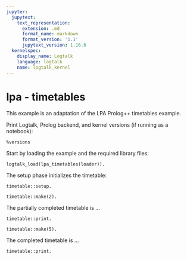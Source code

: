 ```yaml
---
jupyter:
  jupytext:
    text_representation:
      extension: .md
      format_name: markdown
      format_version: '1.1'
      jupytext_version: 1.16.6
  kernelspec:
    display_name: Logtalk
    language: logtalk
    name: logtalk_kernel
---
```


<!--
________________________________________________________________________

This file is part of Logtalk <https://logtalk.org/>  
SPDX-FileCopyrightText: 1998-2025 Paulo Moura <pmoura@logtalk.org>  
SPDX-License-Identifier: Apache-2.0

Licensed under the Apache License, Version 2.0 (the "License");
you may not use this file except in compliance with the License.
You may obtain a copy of the License at

    http://www.apache.org/licenses/LICENSE-2.0

Unless required by applicable law or agreed to in writing, software
distributed under the License is distributed on an "AS IS" BASIS,
WITHOUT WARRANTIES OR CONDITIONS OF ANY KIND, either express or implied.
See the License for the specific language governing permissions and
limitations under the License.
________________________________________________________________________
-->

# lpa - timetables

This example is an adaptation of the LPA Prolog++ timetables example.

Print Logtalk, Prolog backend, and kernel versions (if running as a notebook):

```logtalk
%versions
```

Start by loading the example and the required library files:

```logtalk
logtalk_load(lpa_timetables(loader)).
```

The setup phase initializes the timetable:

```logtalk
timetable::setup.
```

<!--
true.
-->

```logtalk
timetable::make(2).
```

<!--
+ first_year - p1 - nicky - french
+ first_year - p2 - nicky - biology
+ first_year - p3 - brian - maths
+ first_year - p4 - brian - music
+ first_year - p5 - clive - prolog
+ second_year - p1 - brian - maths
+ second_year - p2 - brian - music
+ second_year - p3 - nicky - french
+ second_year - p4 - nicky - biology
+ second_year - p5 - diane - accountancy
+ third_year - p1 - dave - maths
+ third_year - p2 - clive - french
+ third_year - p3 - clive - prolog
+ third_year - p4 - diane - accountancy
+ third_year - p5 - nicky - biology
+ fourth_year - p1 - clive - french
+ fourth_year - p2 - dave - maths
+ fourth_year - p3 - diane - accountancy
+ fourth_year - p4 - clive - prolog
+ fourth_year - p5 - brian - music

true.
-->

The partially completed timetable is ...

```logtalk
timetable::print.
```

<!--
FORM TIMETABLE...

FORM: first_year
p1: nicky teaches french
p2: nicky teaches biology
p3: brian teaches maths
p4: brian teaches music
p5: clive teaches prolog

FORM: second_year
p1: brian teaches maths
p2: brian teaches music
p3: nicky teaches french
p4: nicky teaches biology
p5: diane teaches accountancy

FORM: third_year
p1: dave teaches maths
p2: clive teaches french
p3: clive teaches prolog
p4: diane teaches accountancy
p5: nicky teaches biology

FORM: fourth_year
p1: clive teaches french
p2: dave teaches maths
p3: diane teaches accountancy
p4: clive teaches prolog
p5: brian teaches music



PERIOD TIMETABLE ...

PERIOD: p1
first_year: nicky teaches french
second_year: brian teaches maths
third_year: dave teaches maths
fourth_year: clive teaches french

PERIOD: p2
first_year: nicky teaches biology
second_year: brian teaches music
third_year: clive teaches french
fourth_year: dave teaches maths

PERIOD: p3
first_year: brian teaches maths
second_year: nicky teaches french
third_year: clive teaches prolog
fourth_year: diane teaches accountancy

PERIOD: p4
first_year: brian teaches music
second_year: nicky teaches biology
third_year: diane teaches accountancy
fourth_year: clive teaches prolog

PERIOD: p5
first_year: clive teaches prolog
second_year: diane teaches accountancy
third_year: nicky teaches biology
fourth_year: brian teaches music



TEACHER TIMETABLE ...

TEACHER: nicky
p1: teach french to first_year
p2: teach biology to first_year
p3: teach french to second_year
p4: teach biology to second_year
p5: teach biology to third_year

TEACHER: brian
p1: teach maths to second_year
p2: teach music to second_year
p3: teach maths to first_year
p4: teach music to first_year
p5: teach music to fourth_year

TEACHER: dave
p1: teach maths to third_year
p2: teach maths to fourth_year
p3:
p4:
p5:

TEACHER: clive
p1: teach french to fourth_year
p2: teach french to third_year
p3: teach prolog to third_year
p4: teach prolog to fourth_year
p5: teach prolog to first_year

TEACHER: diane
p1:
p2:
p3: teach accountancy to fourth_year
p4: teach accountancy to third_year
p5: teach accountancy to second_year

TEACHER: phil
p1:
p2:
p3:
p4:
p5:



SUBJECT TIMETABLE ...

SUBJECT: maths
p1: second_year taught by brian
p1: third_year taught by dave
p2: fourth_year taught by dave
p3: first_year taught by brian

SUBJECT: music
p2: second_year taught by brian
p4: first_year taught by brian
p5: fourth_year taught by brian

SUBJECT: french
p1: first_year taught by nicky
p1: fourth_year taught by clive
p2: third_year taught by clive
p3: second_year taught by nicky

SUBJECT: prolog
p3: third_year taught by clive
p4: fourth_year taught by clive
p5: first_year taught by clive

SUBJECT: biology
p2: first_year taught by nicky
p4: second_year taught by nicky
p5: third_year taught by nicky

SUBJECT: prolog++

SUBJECT: accountancy
p3: fourth_year taught by diane
p4: third_year taught by diane
p5: second_year taught by diane

true.
-->

```logtalk
timetable::make(5).
```

<!--
+ first_year - p1 - diane - accountancy
+ first_year - p2 - phil - prolog++
+ second_year - p1 - phil - prolog++
Swap subject... 
- third_year - p4 - diane - accountancy
+ third_year - p4 - phil - prolog++
Swap teacher... 
- third_year - p2 - clive - french
+ third_year - p2 - diane - accountancy
Swap teacher... 
- second_year - p2 - brian - music
+ second_year - p2 - clive - prolog
Swap teacher... 
Swap subject... 
- third_year - p2 - diane - accountancy
+ third_year - p2 - brian - music
Swap teacher... 
- third_year - p2 - brian - music
+ third_year - p2 - diane - accountancy
Swap teacher... 
- second_year - p2 - clive - prolog
+ second_year - p2 - brian - music
Swap teacher... 
Swap teacher... 
- second_year - p2 - brian - music
+ second_year - p2 - clive - prolog
Swap teacher... 
- second_year - p2 - clive - prolog
+ second_year - p2 - brian - music
Swap teacher... 
Swap teacher... 
- second_year - p2 - brian - music
+ second_year - p2 - clive - prolog
Swap teacher... 
- second_year - p2 - clive - prolog
+ second_year - p2 - brian - music
Swap teacher... 
Swap teacher... 
- second_year - p2 - brian - music
+ second_year - p2 - clive - prolog
Swap teacher... 
Swap teacher... 
- second_year - p2 - clive - prolog
+ second_year - p2 - brian - music
Swap teacher... 
- second_year - p2 - brian - music
+ second_year - p2 - clive - prolog
Swap teacher... 
Swap teacher... 
- second_year - p2 - clive - prolog
+ second_year - p2 - brian - music
Swap teacher... 
- second_year - p2 - brian - music
+ second_year - p2 - clive - prolog
Swap teacher... 
Swap teacher... 
- second_year - p2 - clive - prolog
+ second_year - p2 - brian - music
Swap teacher... 
- second_year - p2 - brian - music
+ second_year - p2 - clive - prolog
Swap teacher... 
Swap teacher... 
- second_year - p2 - clive - prolog
+ second_year - p2 - brian - music
Swap teacher... 
- second_year - p2 - brian - music
+ second_year - p2 - clive - prolog
Swap teacher... 
Swap teacher... 
- second_year - p2 - clive - prolog
+ second_year - p2 - brian - music
Swap teacher... 
- second_year - p2 - brian - music
+ second_year - p2 - clive - prolog
Swap teacher... 
Swap teacher... 
- second_year - p2 - clive - prolog
+ second_year - p2 - brian - music
Swap subject... 
- third_year - p2 - diane - accountancy
+ third_year - p2 - clive - french
Swap subject... 
- third_year - p4 - phil - prolog++
+ third_year - p4 - diane - accountancy
Swap teacher... 
- third_year - p3 - clive - prolog
+ third_year - p3 - phil - prolog++
Swap subject... 
Swap subject... 
Swap subject... 
- third_year - p3 - phil - prolog++
+ third_year - p3 - clive - prolog
Swap subject... 
- third_year - p4 - diane - accountancy
+ third_year - p4 - phil - prolog++
Swap teacher... 
- third_year - p2 - clive - french
+ third_year - p2 - diane - accountancy
+ second_year - p2 - clive - prolog
Swap subject... 
- fourth_year - p3 - diane - accountancy
+ fourth_year - p3 - phil - prolog++
Swap teacher... 
- fourth_year - p4 - clive - prolog
+ fourth_year - p4 - diane - accountancy
Swap subject... 
- third_year - p4 - phil - prolog++
+ third_year - p4 - clive - french
Swap teacher... 
- third_year - p3 - clive - prolog
+ third_year - p3 - phil - prolog++
Swap subject... 
- fourth_year - p3 - phil - prolog++
+ fourth_year - p3 - clive - prolog
Swap teacher... 
Swap teacher... 
Swap subject... 
- fourth_year - p4 - diane - accountancy
+ fourth_year - p4 - phil - prolog++
Swap teacher... 
- fourth_year - p3 - clive - prolog
+ fourth_year - p3 - diane - accountancy
Swap subject... 
- fourth_year - p3 - diane - accountancy
+ fourth_year - p3 - clive - prolog
Swap teacher... 
- fourth_year - p3 - clive - prolog
+ fourth_year - p3 - diane - accountancy
Swap subject... 
- third_year - p3 - phil - prolog++
+ third_year - p3 - clive - prolog
Swap teacher... 
- third_year - p5 - nicky - biology
+ third_year - p5 - phil - prolog++
Swap teacher... 
- fourth_year - p5 - brian - music
+ fourth_year - p5 - nicky - biology
Swap teacher... 
Swap teacher... 
- fourth_year - p5 - nicky - biology
+ fourth_year - p5 - brian - music
Swap teacher... 
- fourth_year - p5 - brian - music
+ fourth_year - p5 - nicky - biology
Swap teacher... 
Swap teacher... 
- fourth_year - p5 - nicky - biology
+ fourth_year - p5 - brian - music
Swap teacher... 
- fourth_year - p5 - brian - music
+ fourth_year - p5 - nicky - biology
Swap teacher... 
Swap teacher... 
- fourth_year - p5 - nicky - biology
+ fourth_year - p5 - brian - music
Swap teacher... 
- fourth_year - p5 - brian - music
+ fourth_year - p5 - nicky - biology
+ third_year - p5 - brian - music

true.
-->

The completed timetable is ...

```logtalk
timetable::print.
```

<!--
FORM TIMETABLE...

FORM: first_year
p1: nicky teaches french
p2: nicky teaches biology
p3: brian teaches maths
p4: brian teaches music
p5: clive teaches prolog

FORM: second_year
p1: brian teaches maths
p2: brian teaches music
p3: nicky teaches french
p4: nicky teaches biology
p5: diane teaches accountancy

FORM: third_year
p1: dave teaches maths
p2: diane teaches accountancy
p3: clive teaches prolog
p4: clive teaches french
p5: phil teaches prolog++

FORM: fourth_year
p1: clive teaches french
p2: dave teaches maths
p3: diane teaches accountancy
p4: phil teaches prolog++
p5: nicky teaches biology



PERIOD TIMETABLE ...

PERIOD: p1
first_year: nicky teaches french
second_year: brian teaches maths
third_year: dave teaches maths
fourth_year: clive teaches french

PERIOD: p2
first_year: nicky teaches biology
second_year: brian teaches music
third_year: diane teaches accountancy
fourth_year: dave teaches maths

PERIOD: p3
first_year: brian teaches maths
second_year: nicky teaches french
third_year: clive teaches prolog
fourth_year: diane teaches accountancy

PERIOD: p4
first_year: brian teaches music
second_year: nicky teaches biology
third_year: clive teaches french
fourth_year: phil teaches prolog++

PERIOD: p5
first_year: clive teaches prolog
second_year: diane teaches accountancy
third_year: phil teaches prolog++
fourth_year: nicky teaches biology



TEACHER TIMETABLE ...

TEACHER: nicky
p1: teach french to first_year
p2: teach biology to first_year
p3: teach french to second_year
p4: teach biology to second_year
p5: teach biology to fourth_year

TEACHER: brian
p1: teach maths to second_year
p2: teach music to second_year
p3: teach maths to first_year
p4: teach music to first_year
p5: teach music to third_year

TEACHER: dave
p1: teach maths to third_year
p2: teach maths to fourth_year
p3:
p4:
p5:

TEACHER: clive
p1: teach french to fourth_year
p2: teach prolog to second_year
p3: teach prolog to third_year
p4: teach french to third_year
p5: teach prolog to first_year

TEACHER: diane
p1: teach accountancy to first_year
p2: teach accountancy to third_year
p3: teach accountancy to fourth_year
p4:
p5: teach accountancy to second_year

TEACHER: phil
p1: teach prolog++ to second_year
p2: teach prolog++ to first_year
p3:
p4: teach prolog++ to fourth_year
p5: teach prolog++ to third_year



SUBJECT TIMETABLE ...

SUBJECT: maths
p1: second_year taught by brian
p1: third_year taught by dave
p2: fourth_year taught by dave
p3: first_year taught by brian

SUBJECT: music
p2: second_year taught by brian
p4: first_year taught by brian
p5: third_year taught by brian

SUBJECT: french
p1: first_year taught by nicky
p1: fourth_year taught by clive
p3: second_year taught by nicky
p4: third_year taught by clive

SUBJECT: prolog
p2: second_year taught by clive
p3: third_year taught by clive
p5: first_year taught by clive

SUBJECT: biology
p2: first_year taught by nicky
p4: second_year taught by nicky
p5: fourth_year taught by nicky

SUBJECT: prolog++
p1: second_year taught by phil
p2: first_year taught by phil
p4: fourth_year taught by phil
p5: third_year taught by phil

SUBJECT: accountancy
p1: first_year taught by diane
p2: third_year taught by diane
p3: fourth_year taught by diane
p5: second_year taught by diane

true.
-->
